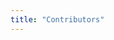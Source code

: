 ```yaml
---
title: "Contributors"
---
```


<!-- Tools -->
<column class="spacer-s bg-black-gradient">

<block>

<card-grid-v2 header="Contributors" title="Contributors" collection="contributors" :isPaginated="false"></card-grid-v2>

</block>

</column>
